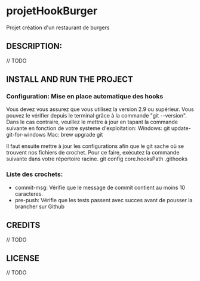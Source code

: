 # projetHookBurger
Projet création d'un restaurant de burgers

## DESCRIPTION:
// TODO

## INSTALL AND RUN THE PROJECT
###  Configuration: Mise en place automatique des hooks

Vous devez vous assurez que vous utilisez la version 2.9 ou supérieur. Vous pouvez le vérifier depuis le terminal grâce à la commande "git --version".
Dans le cas contraire, veuillez le mettre à jour en tapant la commande suivante en fonction de votre systeme d'exploitation:
Windows: git update-git-for-windows
Mac: brew upgrade git


Il faut ensuite mettre à jour les configurations afin que le git sache où se trouvent nos fichiers de crochet.
Pour ce faire, exécutez la commande suivante dans votre répertoire racine.
git config core.hooksPath .githooks

### Liste des crochets:
- commit-msg: Vérifie que le message de commit contient au moins 10 caracteres.
- pre-push: Vérifie que les tests passent avec succes avant de pousser la brancher sur Github

## CREDITS
// TODO

## LICENSE
// TODO

